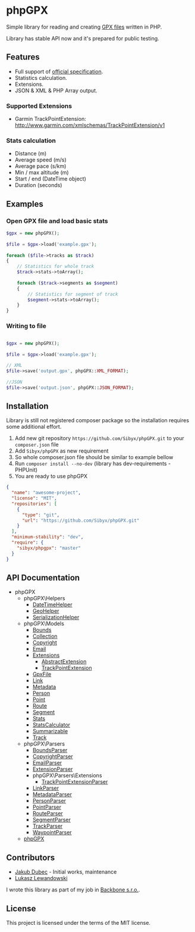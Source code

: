 # phpGPX

Simple library for reading and creating [GPX files](https://en.wikipedia.org/wiki/GPS_Exchange_Format) written in PHP.

Library has stable API now and it's prepared for public testing.

## Features

 - Full support of [official specification](http://www.topografix.com/GPX/1/1/).
 - Statistics calculation.
 - Extensions.
 - JSON & XML & PHP Array output.

### Supported Extensions
 - Garmin TrackPointExtension: http://www.garmin.com/xmlschemas/TrackPointExtension/v1
 
### Stats calculation

 - Distance (m)
 - Average speed (m/s)
 - Average pace  (s/km)
 - Min / max altitude (m)
 - Start / end (DateTime object)
 - Duration (seconds)
 
## Examples

### Open GPX file and load basic stats
```php
$gpx = new phpGPX();
	
$file = $gpx->load('example.gpx');
	
foreach ($file->tracks as $track)
{
    // Statistics for whole track
    $track->stats->toArray();
    
    foreach ($track->segments as $segment)
    {
    	// Statistics for segment of track
    	$segment->stats->toArray();
    }
}
```

### Writing to file

```php

$gpx = new phpGPX();
	
$file = $gpx->load('example.gpx');

// XML
$file->save('output.gpx', phpGPX::XML_FORMAT);
	
//JSON
$file->save('output.json', phpGPX::JSON_FORMAT);
```

## Installation

Library is still not registered composer package so the installation requires some additional effort.

1. Add new git repository `https://github.com/Sibyx/phpGPX.git` to your `composer.json` file
2. Add `Sibyx/phpGPX` as new requirement
3. So whole composer.json file should be similar to example bellow
4. Run `composer install --no-dev` (library has dev-requirements - PHPUnit)
5. You are ready to use phpGPX

```json
{
  "name": "awesome-project",
  "license": "MIT",
  "repositories": [
    {
      "type": "git",
      "url": "https://github.com/Sibyx/phpGPX.git"
    }
  ],
  "minimum-stability": "dev",
  "require": {
    "sibyx/phpgpx": "master"
  }
}
```

## API Documentation

* phpGPX
    * phpGPX\Helpers
        * [DateTimeHelper](phpGPX-Helpers-DateTimeHelper.md)
        * [GeoHelper](phpGPX-Helpers-GeoHelper.md)
        * [SerializationHelper](phpGPX-Helpers-SerializationHelper.md)
    * phpGPX\Models
        * [Bounds](phpGPX-Models-Bounds.md)
        * [Collection](phpGPX-Models-Collection.md)
        * [Copyright](phpGPX-Models-Copyright.md)
        * [Email](phpGPX-Models-Email.md)
        * [Extensions](phpGPX-Models-Extensions.md)
            * [AbstractExtension](phpGPX-Models-Extensions-AbstractExtension.md)
            * [TrackPointExtension](phpGPX-Models-Extensions-TrackPointExtension.md)
        * [GpxFile](phpGPX-Models-GpxFile.md)
        * [Link](phpGPX-Models-Link.md)
        * [Metadata](phpGPX-Models-Metadata.md)
        * [Person](phpGPX-Models-Person.md)
        * [Point](phpGPX-Models-Point.md)
        * [Route](phpGPX-Models-Route.md)
        * [Segment](phpGPX-Models-Segment.md)
        * [Stats](phpGPX-Models-Stats.md)
        * [StatsCalculator](phpGPX-Models-StatsCalculator.md)
        * [Summarizable](phpGPX-Models-Summarizable.md)
        * [Track](phpGPX-Models-Track.md)
    * phpGPX\Parsers
        * [BoundsParser](phpGPX-Parsers-BoundsParser.md)
        * [CopyrightParser](phpGPX-Parsers-CopyrightParser.md)
        * [EmailParser](phpGPX-Parsers-EmailParser.md)
        * [ExtensionParser](phpGPX-Parsers-ExtensionParser.md)
        * phpGPX\Parsers\Extensions
            * [TrackPointExtensionParser](phpGPX-Parsers-Extensions-TrackPointExtensionParser.md)
        * [LinkParser](phpGPX-Parsers-LinkParser.md)
        * [MetadataParser](phpGPX-Parsers-MetadataParser.md)
        * [PersonParser](phpGPX-Parsers-PersonParser.md)
        * [PointParser](phpGPX-Parsers-PointParser.md)
        * [RouteParser](phpGPX-Parsers-RouteParser.md)
        * [SegmentParser](phpGPX-Parsers-SegmentParser.md)
        * [TrackParser](phpGPX-Parsers-TrackParser.md)
        * [WaypointParser](phpGPX-Parsers-WaypointParser.md)
    * [phpGPX](phpGPX-phpGPX.md)

## Contributors
 
 - [Jakub Dubec](https://github.com/Sibyx) - Initial works, maintenance
 - [Lukasz Lewandowski](https://github.com/luklewluk)
  
I wrote this library as part of my job in [Backbone s.r.o.](https://www.backbone.sk/en/).

## License

This project is licensed under the terms of the MIT license.